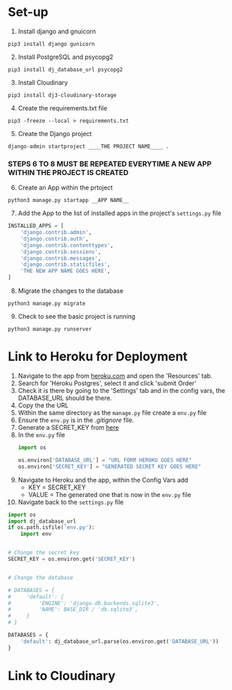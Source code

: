 # Set-up

1. Install django and gnuicorn
```
pip3 install django gunicorn
```

2. Install PostgreSQL and psycopg2
```
pip3 install dj_database_url psycopg2
```

3. Install Cloudinary
```
pip3 install dj3-cloudinary-storage
```

4. Create the requirements.txt file
```
pip3 -freeze --local > requirements.txt
```

5. Create the Django project
```
django-admin startproject ____THE PROJECT NAME____ .
```

### **STEPS 6 TO 8 MUST BE REPEATED EVERYTIME A NEW APP WITHIN THE PROJECT IS CREATED**

6. Create an App within the prtoject
```
python3 manage.py startapp __APP NAME__
```

7. Add the App to the list of installed apps in the project's ````settings.py```` file

```py
INSTALLED_APPS = [
    'django.contrib.admin',
    'django.contrib.auth',
    'django.contrib.contenttypes',
    'django.contrib.sessions',
    'django.contrib.messages',
    'django.contrib.staticfiles',
    'THE NEW APP NAME GOES HERE',
]
```

8. Migrate the changes to the database
```
python3 manage.py migrate
```

9. Check to see the basic project is running
```
python3 manage.py runserver
```

# Link to Heroku for Deployment

1. Navigate to the app from [heroku.com](www.heroku.com) and open the 'Resources' tab.
1. Search for 'Heroku Postgres', select it and click 'submit Order'
1. Check it is there by going to the 'Settings' tab and in the config vars, the  DATABASE_URL should be there.
1. Copy the the URL
1. Within the same directory as the ```manage.py``` file create a ```env.py``` file
1. Ensure the ```env.py``` is in the *.gitignore* file.
1. Generate a SECRET_KEY from [here](https://miniwebtool.com/django-secret-key-generator/)
1. In the ```env.py``` file
    ```py
    import os

    os.environ['DATABASE_URL'] = "URL FORM HEROKU GOES HERE"
    os.environ['SECRET_KEY'] = "GENERATED SECRET KEY GOES HERE"

    ```
1. Navigate to Heroku and the app, within the Config Vars add 
    * KEY = SECRET_KEY
    * VALUE = The generated one that is now in the ```env.py``` file
1. Navigate back to the ```settings.py``` file
```py
import os
import dj_database_url
if os.path.isfile('env.py'):
    import env


# Change the secret key
SECRET_KEY = os.environ.get('SECRET_KEY')


# Change the database

# DATABASES = {
#     'default': {
#         'ENGINE': 'django.db.backends.sqlite3',
#         'NAME': BASE_DIR / 'db.sqlite3',
#     }
# }

DATABASES = {
    'default': dj_database_url.parse(os.environ.get('DATABASE_URL'))
}
```

# Link to Cloudinary
